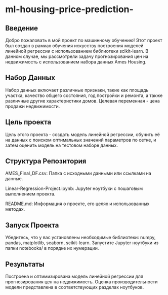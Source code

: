 # ml-housing-price-prediction-

## Введение
Добро пожаловать в мой проект по машинному обучению! Этот проект был создан в рамках обучения искусству построения моделей линейной регрессии с использованием библиотеки scikit-learn. В данном случае, мы рассмотрели задачу прогнозирования цен на недвижимость с использованием набора данных Ames Housing.

## Набор Данных
Набор данных включает различные признаки, такие как площадь участка, качество общего состояния, год постройки и ремонта, а также различные другие характеристики домов. Целевая переменная - цена продажи недвижимости.

## Цель проекта
Цель этого проекта - создать модель линейной регрессии, обучить её на данных с поиском оптимальных значений параметров по сетке, и затем оценить модель на тестовом наборе данных.

## Структура Репозитория
AMES_Final_DF.csv: Папка с исходными данными или ссылками на данные.

Linear-Regression-Project.ipynb: Jupyter ноутбуки с пошаговым выполнением проекта.

README.md: Информация о проекте, его целях и использованных методах.

## Запуск Проекта
Убедитесь, что у вас установлены необходимые библиотеки: numpy, pandas, matplotlib, seaborn, scikit-learn.
Запустите Jupyter ноутбуки из папки notebooks/ в порядке их нумерации.

## Результаты
Построена и оптимизирована модель линейной регрессии для прогнозирования цен на недвижимость. Оценка производительности модели представлена в соответствующих разделах ноутбуков.
